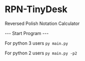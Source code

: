 # RPN-TinyDesk
Reversed Polish Notation Calculator

---           Start Program       ---

For python 3 users
``` py main.py ```  

For python 2 users
``` py main.py -p2 ```
